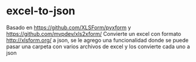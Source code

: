 # excel-to-json

Basado en https://github.com/XLSForm/pyxform y https://github.com/mvpdev/xls2xform/
Convierte un excel con formato http://xlsform.org/ a json, se le agrego una funcionalidad 
donde se puede pasar una carpeta con varios archivos de excel y los convierte cada uno a json
